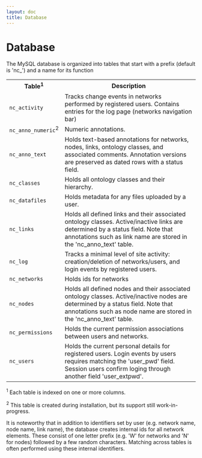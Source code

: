 ```yaml
---
layout: doc
title: Database
---
```


# Database

The MySQL database is organized into tables that start with a prefix (default is 'nc_') and a name for its function

<table class="table">
  <tr><th>Table<sup>1</sup></th><th>Description</th></tr>
  <tr>	<td><code>nc_activity</code></td>
	<td>Tracks change events in networks performed by registered users. Contains entries for the log page (networks navigation bar)</td></tr>
  <tr>	<td><code>nc_anno_numeric</code><sup>2</sup></td>
	<td>Numeric annotations.</td></tr>
  <tr>	<td><code>nc_anno_text</code></td>
	<td>Holds text-based annotations for networks, nodes, links, ontology classes, and associated comments. Annotation versions are preserved as dated rows with a status field.</td></tr>
  <tr>	<td><code>nc_classes</code></td>
	<td>Holds all ontology classes and their hierarchy. </td></tr>
  <tr>	<td><code>nc_datafiles</code></td>
	<td>Holds metadata for any files uploaded by a user. </td></tr>
  <tr>	<td><code>nc_links</code></td>
	<td>Holds all defined links and their associated ontology classes. Active/inactive links are determined by a status field. Note that annotations such as link name are stored in the 'nc_anno_text' table.</td></tr>
  <tr>	<td><code>nc_log</code></td>
	<td>Tracks a minimal level of site activity: creation/deletion of networks/users, and login events by registered users. </td></tr>
  <tr>	<td><code>nc_networks</code></td>
	<td>Holds ids for networks</td></tr>
  <tr>	<td><code>nc_nodes</code></td>
	<td>Holds all defined nodes and their associated ontology classes. Active/inactive nodes are determined by a status field. Note that annotations such as node name are stored in the 'nc_anno_text' table.</td></tr>
  <tr>	<td><code>nc_permissions</code></td>
	<td>Holds the current permission associations between users and networks.</td></tr>
  <tr>	<td><code>nc_users</code></td>
	<td>Holds the current personal details for registered users. Login events by users requires matching the 'user_pwd' field. Session users confirm loging through another field 'user_extpwd'. </td></tr>
</table>

<sup>1</sup> Each table is indexed on one or more columns. 

<sup>2</sup> This table is created during installation, but its support still work-in-progress.

It is noteworthy that in addition to identifiers set by user (e.g. network name, node name, link name), the database creates internal ids for all network elements. These consist of one letter prefix (e.g. 'W' for networks and 'N' for nodes) followed by a few random characters. Matching across tables is often performed using these internal identifiers.


